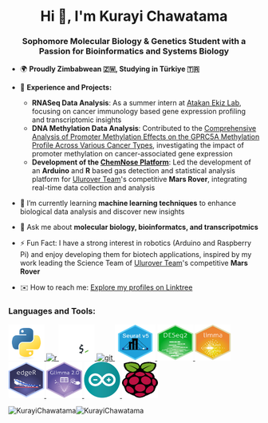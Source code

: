 <h1 align="center">Hi 👋, I'm Kurayi Chawatama</h1>
<h3 align="center">Sophomore Molecular Biology & Genetics Student with a Passion for Bioinformatics and Systems Biology</h3>

- 🌍 **Proudly Zimbabwean 🇿🇼, Studying in Türkiye 🇹🇷**
  
- 🎯 **Experience and Projects:**
  - **RNASeq Data Analysis**: As a summer intern at [Atakan Ekiz Lab](https://www.atakanekiz.com/lab.html), focusing on cancer immunology based gene expression profiling and transcriptomic insights
  - **DNA Methylation Data Analysis**: Contributed to the [Comprehensive Analysis of Promoter Methylation Effects on the GPRC5A Methylation Profile Across Various Cancer Types](https://www.researchgate.net/publication/374535049_Comprehensive_Analysis_of_Promoter_Methylation_Effects_on_the_GPRC5A_Methylation_Profile_Across_Various_Cancer_Types), investigating the impact of promoter methylation on cancer-associated gene expression
  - **Development of the [ChemNose Platform](https://github.com/KurayiChawatama/ChemNose-An-Automated-Gas-Detection-and-Statistical-Analysis-Platform)**: Led the development of an **Arduino** and **R** based gas detection and statistical analysis platform for [Ulurover Team](https://www.linkedin.com/company/ulurover-team/posts/?feedView=all)'s competitive **Mars Rover**, integrating real-time data collection and analysis

- 🌱 I’m currently learning **machine learning techniques** to enhance biological data analysis and discover new insights

- 💬 Ask me about **molecular biology, bioinformatcs, and transcripotmics**

- ⚡ Fun Fact: I have a strong interest in robotics (Arduino and Raspberry Pi) and enjoy developing them for biotech applications, inspired by my work leading the Science Team of [Ulurover Team](https://www.linkedin.com/company/ulurover-team/posts/?feedView=all)'s competitive **Mars Rover**

- ✉️ How to reach me: [Explore my profiles on Linktree](https://linktr.ee/kurayi_chawatama)




<h3 align="left">Languages and Tools:</h3>
<p align="left">  
<a href="https://www.python.org" target="_blank" rel="noreferrer"> 
<img src="https://raw.githubusercontent.com/devicons/devicon/master/icons/python/python-original.svg" alt="python" width="72" height="72"/> 
</a> 
<a href="https://www.r-project.org/" target="_blank" rel="noreferrer"> 
<img src="https://www.vectorlogo.zone/logos/r-project/r-project-icon.svg" alt="r" width="72" height="72"/> 
</a> 
<a href="logos/Bash.png" target="_blank" rel="noreferrer"> 
<img src="logos/Bash.png" alt="Bash" width="72" height="72"/> 
</a>
<a href="https://git-scm.com/" target="_blank" rel="noreferrer"> 
<img src="https://www.vectorlogo.zone/logos/git-scm/git-scm-icon.svg" alt="git" width="72" height="72"/> 
</a> 
<a href="logos/Seurat.png" target="_blank" rel="noreferrer"> 
<img src="logos/Seurat.png" alt="Seurat" width="81" height="72"/> 
</a>
<a href="logos/DESeq2.png" target="_blank" rel="noreferrer"> 
<img src="logos/DESeq2.png" alt="DESeq2" width="72" height="72"/> 
</a>
<a href="logos/limma.png" target="_blank" rel="noreferrer"> 
<img src="logos/limma.png" alt="limma" width="72" height="72"/> 
</a>
<a href="logos/edgeR.webp" target="_blank" rel="noreferrer"> 
<img src="logos/edgeR.webp" alt="edgeR" width="72" height="72"/> 
</a>
<a href="logos/Glimma.png" target="_blank" rel="noreferrer"> 
<img src="logos/Glimma.png" alt="Glimma" width="72" height="72"/> 
</a>
<a href="logos/Arduino.png" target="_blank" rel="noreferrer"> 
<img src="logos/Arduino.png" alt="Arduino" width="72" height="72"/> 
</a>
<a href="logos/raspberry-pi.svg" target="_blank" rel="noreferrer"> 
<img src="logos/raspberry-pi.svg" alt="Raspberry-Pi" width="72" height="72"/> 
</a>
</p>



<p>
  <img align="left" src="https://github-readme-streak-stats.herokuapp.com/?user=KurayiChawatama" alt="KurayiChawatama" />
  <img align="left" src="https://github-readme-stats.vercel.app/api/top-langs?username=KurayiChawatama&show_icons=true&locale=en&layout=compact" alt="KurayiChawatama" />
</p>
